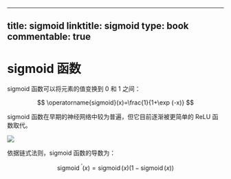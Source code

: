 
---
title: sigmoid
linktitle: sigmoid
type: book
commentable: true
---

# sigmoid 函数

sigmoid 函数可以将元素的值变换到 0 和 1 之间：

$$
\operatorname{sigmoid}(x)=\frac{1}{1+\exp (-x)}
$$

sigmoid 函数在早期的神经网络中较为普遍，但它目前逐渐被更简单的 ReLU 函数取代。

![](https://i.postimg.cc/k4nYPfRz/image.png)

依据链式法则，sigmoid 函数的导数为：

$$
\text { sigmoid }^{\prime}(x)=\operatorname{sigmoid}(x)(1-\operatorname{sigmoid}(x))
$$

    